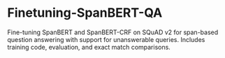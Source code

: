 # Finetuning-SpanBERT-QA
Fine-tuning SpanBERT and SpanBERT-CRF on SQuAD v2 for span-based question answering with support for unanswerable queries. Includes training code, evaluation, and exact match comparisons.
